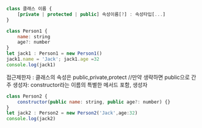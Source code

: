 ```javascript
class 클래스 이름 {
    [private | protected | public] 속성이름[?] : 속성타입[...]
}
```

```javascript
class Person1 {
    name: string
    age?: number
}
let jack1 : Person1 = new Person1()
jack1.name = 'Jack'; jack1.age =32
console.log(jack1)
```

접근제한자 : 클래스의 속성은 public,private,protect  //만약 생략하면 public으로 간주
생성자: constructor라는 이름의 특별한 메서드 포함, 생성자

```javascript
class Person2 {
    constructor(public name: string, public age?: number) {}
}
let jack2 : Person2 = new Person2('Jack',age:32)
console.log(jack2)
```
